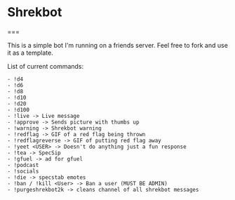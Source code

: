 # Shrekbot
===

This is a simple bot I'm running on a friends server. Feel free to fork and use it as a template.

List of current commands:

```
- !d4
- !d6
- !d8
- !d10
- !d20
- !d100
- !live -> Live message
- !approve -> Sends picture with thumbs up
- !warning -> Shrekbot warning
- !redflag -> GIF of a red flag being thrown
- !redflagreverse -> GIF of putting red flag away
- !yeet <USER> -> Doesn't do anything just a fun response
- !tea -> SpecSip
- !gfuel -> ad for gfuel
- !podcast
- !socials
- !die -> specstab emotes
- !ban / !kill <User> -> Ban a user (MUST BE ADMIN)
- !purgeshrekbot2k -> cleans channel of all shrekbot messages
```
